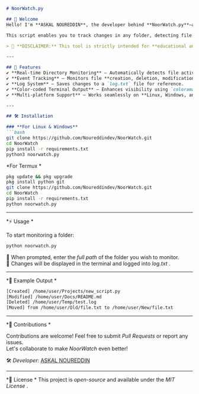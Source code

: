 ```markdown
# NoorWatch.py

## 👋 Welcome  
Hello! I'm **ASKAL NOUREDDIN**, the developer behind **NoorWatch.py**—a lightweight and efficient file monitoring tool designed for real-time directory activity tracking.  

This script enables you to track changes in any folder, detecting file **creation, deletion, modification, and movement**, while providing instant logging and colorful terminal output.  

> 🚨 **DISCLAIMER:** This tool is strictly intended for **educational and authorized purposes**. I am **not responsible** for any **illegal or unethical** usage.

---

## 📌 Features  
✔ **Real-time Directory Monitoring** – Automatically detects file activities.  
✔ **Event Tracking** – Monitors file **creation, deletion, modification, and movement**.  
✔ **Log System** – Saves changes to a `log.txt` file for reference.  
✔ **Color-coded Terminal Output** – Enhances visibility using `colorama`.  
✔ **Multi-platform Support** – Works seamlessly on **Linux, Windows, and Termux**.  

---

## 🛠 Installation  

### **For Linux & Windows**  
```bash
git clone https://github.com/Noureddindev/NoorWatch.git
cd NoorWatch
pip install -r requirements.txt
python3 noorwatch.py
```

*For Termux  *
```bash
pkg update && pkg upgrade
pkg install python git
git clone https://github.com/Noureddindev/NoorWatch.git
cd NoorWatch
pip install -r requirements.txt
python noorwatch.py
```

---

*⚡ Usage  *

To start monitoring a folder:  
```bash
python noorwatch.py
```
📂 When prompted, enter the *full path* of the folder you wish to monitor.  
📜 Changes will be displayed in the terminal and logged into *log.txt* .

---

*📝 Example Output  *
```bash
[Created] /home/user/Projects/new_script.py
[Modified] /home/user/Docs/README.md
[Deleted] /home/user/Temp/test.log
[Moved] from /home/user/Old/file.txt to /home/user/New/file.txt
```

---

*🤝 Contributions  *

Contributions are welcome! Feel free to submit *Pull Requests* or report any issues.  
Let's collaborate to make *NoorWatch* even better!  

🛠 *Developer:* [ASKAL NOUREDDIN](https://github.com/Noureddindev)  

---

*📜 License  *
This project is *open-source* and available under the *MIT License* .

